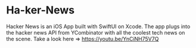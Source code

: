 # Ha-ker-News
Hacker News is an iOS App built with SwiftUI on Xcode. The app plugs into the hacker news API from YCombinator with all the coolest tech news on the scene. Take a look here => https://youtu.be/YnCiNH75V7Q
